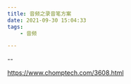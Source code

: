 ```yaml
---
title: 音频之录音笔方案
date: 2021-09-30 15:04:33
tags:
	- 音频

---
```


--

https://www.chomptech.com/3608.html